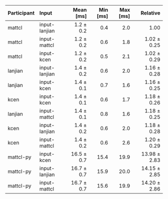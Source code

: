 | Participant | Input | Mean [ms] | Min [ms] | Max [ms] | Relative |
|:---|:---|---:|---:|---:|---:|
| mattcl | input-lanjian | 1.2 ± 0.2 | 0.4 | 2.0 | 1.00 |
| mattcl | input-mattcl | 1.2 ± 0.2 | 0.6 | 1.8 | 1.02 ± 0.25 |
| mattcl | input-kcen | 1.2 ± 0.2 | 0.5 | 2.1 | 1.02 ± 0.29 |
| lanjian | input-lanjian | 1.4 ± 0.2 | 0.6 | 2.0 | 1.16 ± 0.28 |
| lanjian | input-kcen | 1.4 ± 0.1 | 0.7 | 1.6 | 1.16 ± 0.25 |
| kcen | input-kcen | 1.4 ± 0.1 | 0.6 | 1.7 | 1.18 ± 0.26 |
| lanjian | input-mattcl | 1.4 ± 0.1 | 0.8 | 1.6 | 1.18 ± 0.25 |
| kcen | input-lanjian | 1.4 ± 0.2 | 0.6 | 2.0 | 1.18 ± 0.28 |
| kcen | input-mattcl | 1.4 ± 0.2 | 0.6 | 2.6 | 1.20 ± 0.29 |
| mattcl-py | input-kcen | 16.5 ± 0.7 | 15.4 | 19.9 | 13.98 ± 2.83 |
| mattcl-py | input-lanjian | 16.7 ± 0.7 | 15.9 | 20.0 | 14.15 ± 2.85 |
| mattcl-py | input-mattcl | 16.7 ± 0.7 | 15.6 | 19.9 | 14.20 ± 2.86 |
